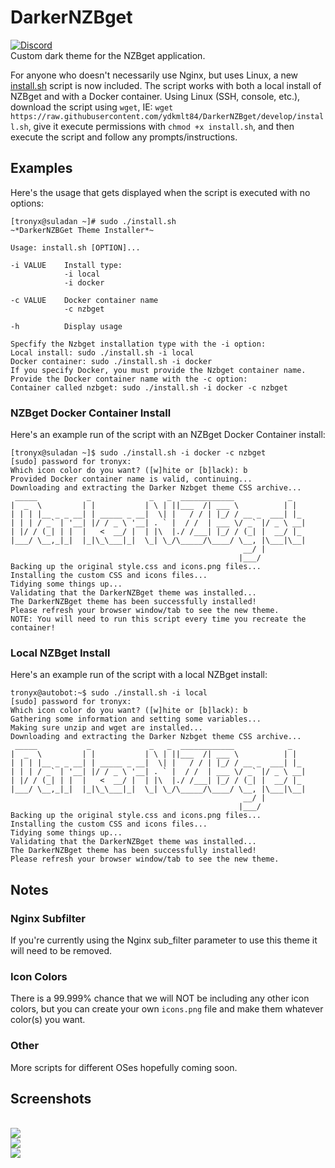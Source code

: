 # DarkerNZBget
[![Discord](https://img.shields.io/badge/Chat-Discord-738bd7.svg?style=for-the-badge)](https://discord.gg/fKcCXwb)<br>
Custom dark theme for the NZBget application.

For anyone who doesn't necessarily use Nginx, but uses Linux, a new [install.sh](https://github.com/ydkmlt84/DarkerNZBget/blob/develop/install.sh) script is now included.  The script works with both a local install of NZBget and with a Docker container. Using Linux (SSH, console, etc.), download the script using `wget`, IE: `wget https://raw.githubusercontent.com/ydkmlt84/DarkerNZBget/develop/install.sh`, give it execute permissions with `chmod +x install.sh`, and then execute the script and follow any prompts/instructions.

## Examples
Here's the usage that gets displayed when the script is executed with no options:

```
[tronyx@suladan ~]# sudo ./install.sh
~*DarkerNZBGet Theme Installer*~

Usage: install.sh [OPTION]...

-i VALUE    Install type:
            -i local
            -i docker

-c VALUE    Docker container name
            -c nzbget

-h          Display usage

Specfify the Nzbget installation type with the -i option:
Local install: sudo ./install.sh -i local
Docker container: sudo ./install.sh -i docker
If you specify Docker, you must provide the Nzbget container name.
Provide the Docker container name with the -c option:
Container called nzbget: sudo ./install.sh -i docker -c nzbget
```

### NZBget Docker Container Install
Here's an example run of the script with an NZBget Docker Container install:

```
[tronyx@suladan ~]$ sudo ./install.sh -i docker -c nzbget
[sudo] password for tronyx:
Which icon color do you want? ([w]hite or [b]lack): b
Provided Docker container name is valid, continuing...
Downloading and extracting the Darker Nzbget theme CSS archive...
 _____           _             _   _  ____________            _
|  _  \         | |           | \ | ||___  /| ___ \          | |
| | | |__ _ _ __| | _____ _ __|  \| |   / / | |_/ / __ _  ___| |_
| | | / _` | '__| |/ / _ \ '__| . ` |  / /  | ___ \/ _` |/ _ \ __|
| |/ / (_| | |  |   <  __/ |  | |\  |./ /___| |_/ / (_| |  __/ |_
|___/ \__,_|_|  |_|\_\___|_|  \_| \_/\_____/\____/ \__, |\___|\__|
                                                    __/ |
                                                   |___/
Backing up the original style.css and icons.png files...
Installing the custom CSS and icons files...
Tidying some things up...
Validating that the DarkerNZBget theme was installed...
The DarkerNZBget theme has been successfully installed!
Please refresh your browser window/tab to see the new theme.
NOTE: You will need to run this script every time you recreate the container!
```

### Local NZBget Install
Here's an example run of the script with a local NZBget install:

```
tronyx@autobot:~$ sudo ./install.sh -i local
[sudo] password for tronyx:
Which icon color do you want? ([w]hite or [b]lack): b
Gathering some information and setting some variables...
Making sure unzip and wget are installed...
Downloading and extracting the Darker Nzbget theme CSS archive...
 _____           _             _   _  ____________            _
|  _  \         | |           | \ | ||___  /| ___ \          | |
| | | |__ _ _ __| | _____ _ __|  \| |   / / | |_/ / __ _  ___| |_
| | | / _` | '__| |/ / _ \ '__| . ` |  / /  | ___ \/ _` |/ _ \ __|
| |/ / (_| | |  |   <  __/ |  | |\  |./ /___| |_/ / (_| |  __/ |_
|___/ \__,_|_|  |_|\_\___|_|  \_| \_/\_____/\____/ \__, |\___|\__|
                                                    __/ |
                                                   |___/
Backing up the original style.css and icons.png files...
Installing the custom CSS and icons files...
Tidying some things up...
Validating that the DarkerNZBget theme was installed...
The DarkerNZBget theme has been successfully installed!
Please refresh your browser window/tab to see the new theme.
```

## Notes
### Nginx Subfilter
If you're currently using the Nginx sub_filter parameter to use this theme it will need to be removed.

### Icon Colors
There is a 99.999% chance that we will NOT be including any other icon colors, but you can create your own `icons.png` file and make them whatever color(s) you want.

### Other
More scripts for different OSes hopefully coming soon.


## Screenshots
</br>
<img src="https://i.imgur.com/BCcVIZN.png"></img>
<br>
<img src="https://i.imgur.com/eIURD9y.png"></img>
<br>
<img src="https://i.imgur.com/eQ7M3wD.png"></img>
